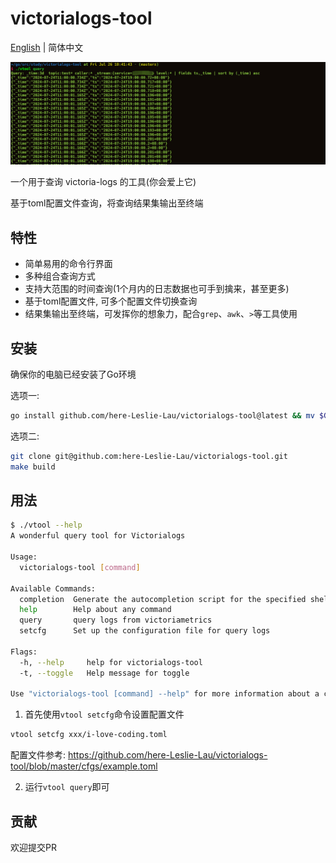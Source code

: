 # victorialogs-tool
[English](https://github.com/here-Leslie-Lau/victorialogs-tool) | 简体中文

![image_01](image_01.jpg)

一个用于查询 victoria-logs 的工具(你会爱上它)

基于toml配置文件查询，将查询结果集输出至终端

## 特性

- 简单易用的命令行界面
- 多种组合查询方式
- 支持大范围的时间查询(1个月内的日志数据也可手到擒来，甚至更多)
- 基于toml配置文件, 可多个配置文件切换查询
- 结果集输出至终端，可发挥你的想象力，配合`grep`、`awk`、`>`等工具使用

## 安装

确保你的电脑已经安装了Go环境

选项一:

```bash
go install github.com/here-Leslie-Lau/victorialogs-tool@latest && mv $GOPATH/bin/cmd $GOPATH/bin/vtool
```

选项二:

```bash
git clone git@github.com:here-Leslie-Lau/victorialogs-tool.git
make build
```

## 用法

```bash
$ ./vtool --help
A wonderful query tool for Victorialogs

Usage:
  victorialogs-tool [command]

Available Commands:
  completion  Generate the autocompletion script for the specified shell
  help        Help about any command
  query       query logs from victoriametrics
  setcfg      Set up the configuration file for query logs

Flags:
  -h, --help     help for victorialogs-tool
  -t, --toggle   Help message for toggle

Use "victorialogs-tool [command] --help" for more information about a command.
```

1. 首先使用`vtool setcfg`命令设置配置文件

```bash
vtool setcfg xxx/i-love-coding.toml
```

配置文件参考: https://github.com/here-Leslie-Lau/victorialogs-tool/blob/master/cfgs/example.toml

2. 运行`vtool query`即可

## 贡献

欢迎提交PR
